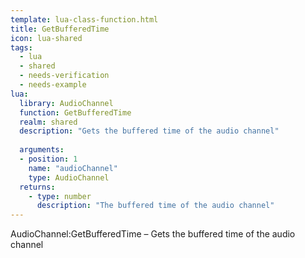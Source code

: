 ```yaml
---
template: lua-class-function.html
title: GetBufferedTime
icon: lua-shared
tags:
  - lua
  - shared
  - needs-verification
  - needs-example
lua:
  library: AudioChannel
  function: GetBufferedTime
  realm: shared
  description: "Gets the buffered time of the audio channel"
  
  arguments:
  - position: 1
    name: "audioChannel"
    type: AudioChannel
  returns:
    - type: number
      description: "The buffered time of the audio channel"
---
```


<div class="lua__search__keywords">
AudioChannel:GetBufferedTime &#x2013; Gets the buffered time of the audio channel
</div>
